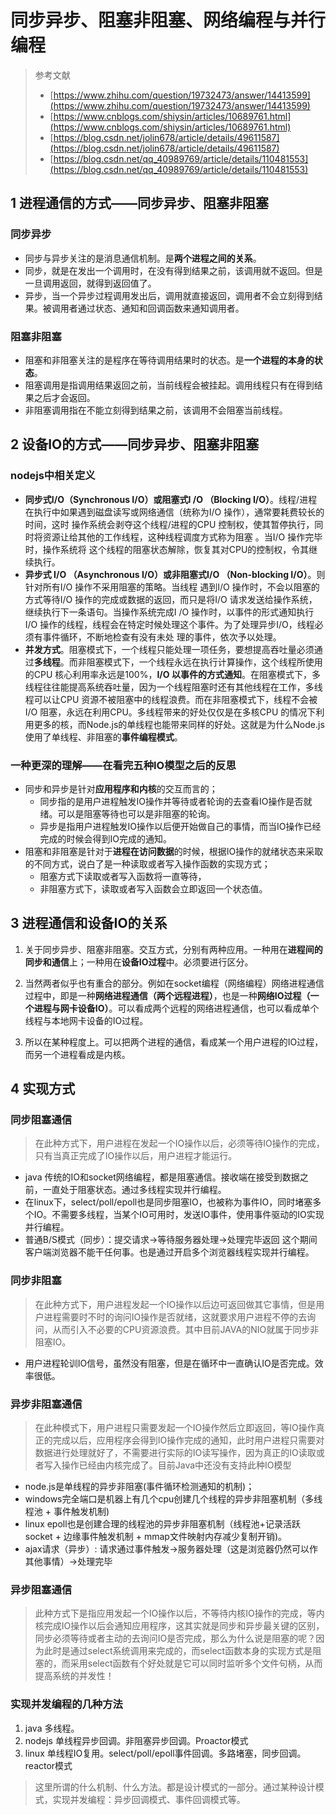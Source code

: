 # 同步异步、阻塞非阻塞、网络编程与并行编程

> 参考文献
> * [https://www.zhihu.com/question/19732473/answer/14413599](https://www.zhihu.com/question/19732473/answer/14413599)
> * [https://www.cnblogs.com/shiysin/articles/10689761.html](https://www.cnblogs.com/shiysin/articles/10689761.html)
> * [https://blog.csdn.net/jolin678/article/details/49611587](https://blog.csdn.net/jolin678/article/details/49611587)
> * [https://blog.csdn.net/qq_40989769/article/details/110481553](https://blog.csdn.net/qq_40989769/article/details/110481553)



## 1 进程通信的方式——同步异步、阻塞非阻塞

### 同步异步

* 同步与异步关注的是消息通信机制。是**两个进程之间的关系**。
* 同步，就是在发出一个调用时，在没有得到结果之前，该调用就不返回。但是一旦调用返回，就得到返回值了。
* 异步，当一个异步过程调用发出后，调用就直接返回，调用者不会立刻得到结果。被调用者通过状态、通知和回调函数来通知调用者。

### 阻塞非阻塞


* 阻塞和非阻塞关注的是程序在等待调用结果时的状态。是**一个进程的本身的状态**。
* 阻塞调用是指调用结果返回之前，当前线程会被挂起。调用线程只有在得到结果之后才会返回。
* 非阻塞调用指在不能立刻得到结果之前，该调用不会阻塞当前线程。

## 2 设备IO的方式——同步异步、阻塞非阻塞
### nodejs中相关定义

* **同步式I/O（Synchronous I/O）或阻塞式I /O （Blocking I/O）**。线程/进程在执行中如果遇到磁盘读写或网络通信（统称为I/O 操作），通常要耗费较长的时间，这时 操作系统会剥夺这个线程/进程的CPU 控制权，使其暂停执行，同时将资源让给其他的工作线程，这种线程调度方式称为阻塞 。当I/O 操作完毕时，操作系统将 这个线程的阻塞状态解除，恢复其对CPU的控制权，令其继续执行。  
* **异步式 I/O （Asynchronous I/O）或非阻塞式I/O （Non-blocking I/O）**。则针对所有I/O 操作不采用阻塞的策略。当线程 遇到I/O 操作时，不会以阻塞的方式等待I/O 操作的完成或数据的返回，而只是将I/O 请求发送给操作系统，继续执行下一条语句。当操作系统完成I /O 操作时，以事件的形式通知执行I/O 操作的线程，线程会在特定时候处理这个事件。为了处理异步I/O，线程必须有事件循环，不断地检查有没有未处 理的事件，依次予以处理。
* **并发方式**。阻塞模式下，一个线程只能处理一项任务，要想提高吞吐量必须通过**多线程**。而非阻塞模式下，一个线程永远在执行计算操作，这个线程所使用的CPU 核心利用率永远是100%，**I/O 以事件的方式通知**。在阻塞模式下，多线程往往能提高系统吞吐量，因为一个线程阻塞时还有其他线程在工作，多线程可以让CPU 资源不被阻塞中的线程浪费。而在非阻塞模式下，线程不会被I/O 阻塞，永远在利用CPU。多线程带来的好处仅仅是在多核CPU 的情况下利用更多的核，而Node.js的单线程也能带来同样的好处。这就是为什么Node.js 使用了单线程、非阻塞的**事件编程模式**。

### 一种更深的理解——在看完五种IO模型之后的反思

* 同步和异步是针对**应用程序和内核**的交互而言的；
  * 同步指的是用户进程触发IO操作并等待或者轮询的去查看IO操作是否就绪。可以是阻塞等待也可以是非阻塞的轮询。
  * 异步是指用户进程触发IO操作以后便开始做自己的事情，而当IO操作已经完成的时候会得到IO完成的通知。
* 阻塞和非阻塞是针对于**进程在访问数据**的时候，根据IO操作的就绪状态来采取的不同方式，说白了是一种读取或者写入操作函数的实现方式；
  * 阻塞方式下读取或者写入函数将一直等待，
  * 非阻塞方式下，读取或者写入函数会立即返回一个状态值。

## 3 进程通信和设备IO的关系

1. 关于同步异步、阻塞非阻塞。交互方式，分别有两种应用。一种用在**进程间的同步和通信**上；一种用在**设备IO过程**中。必须要进行区分。

2. 当然两者似乎也有重合的部分。例如在socket编程（网络编程）网络进程通信过程中，即是一种**网络进程通信（两个远程进程）**，也是一种**网络IO过程（一个进程与网卡设备IO）**。可以看成两个远程的网络进程通信，也可以看成单个线程与本地网卡设备的IO过程。

3. 所以在某种程度上。可以把两个进程的通信，看成某一个用户进程的IO过程，而另一个进程看成是内核。

## 4 实现方式
### 同步阻塞通信
> 在此种方式下，用户进程在发起一个IO操作以后，必须等待IO操作的完成，只有当真正完成了IO操作以后，用户进程才能运行。

* java 传统的IO和socket网络编程，都是阻塞通信。接收端在接受到数据之前，一直处于阻塞状态。通过多线程实现并行编程。
* 在linux下，select/poll/epoll也是同步阻塞IO，也被称为事件IO，同时堵塞多个IO。不需要多线程，当某个IO可用时，发送IO事件，使用事件驱动的IO实现并行编程。
* 普通B/S模式（同步）：提交请求->等待服务器处理->处理完毕返回 这个期间客户端浏览器不能干任何事。也是通过开启多个浏览器线程实现并行编程。

### 同步非阻塞
> 在此种方式下，用户进程发起一个IO操作以后边可返回做其它事情，但是用户进程需要时不时的询问IO操作是否就绪，这就要求用户进程不停的去询问，从而引入不必要的CPU资源浪费。其中目前JAVA的NIO就属于同步非阻塞IO。

* 用户进程轮训IO信号，虽然没有阻塞，但是在循环中一直确认IO是否完成。效率很低。


### 异步非阻塞通信
> 在此种模式下，用户进程只需要发起一个IO操作然后立即返回，等IO操作真正的完成以后，应用程序会得到IO操作完成的通知，此时用户进程只需要对数据进行处理就好了，不需要进行实际的IO读写操作，因为真正的IO读取或者写入操作已经由内核完成了。目前Java中还没有支持此种IO模型

* node.js是单线程的异步非阻塞(事件循环检测通知的机制)；
* windows完全端口是机器上有几个cpu创建几个线程的异步非阻塞机制（多线程池 + 事件触发机制)
* linux epoll也是创建合理的线程池的异步非阻塞机制（线程池+记录活跃socket + 边缘事件触发机制 + mmap文件映射内存减少复制开销)。
* ajax请求（异步）: 请求通过事件触发->服务器处理（这是浏览器仍然可以作其他事情）->处理完毕


### 异步阻塞通信

> 此种方式下是指应用发起一个IO操作以后，不等待内核IO操作的完成，等内核完成IO操作以后会通知应用程序，这其实就是同步和异步最关键的区别，同步必须等待或者主动的去询问IO是否完成，那么为什么说是阻塞的呢？因为此时是通过select系统调用来完成的，而select函数本身的实现方式是阻塞的，而采用select函数有个好处就是它可以同时监听多个文件句柄，从而提高系统的并发性！


### 实现并发编程的几种方法

1. java 多线程。
2. nodejs 单线程异步回调。非阻塞异步回调。Proactor模式
3. linux 单线程IO复用。select/poll/epoll事件回调。多路堵塞，同步回调。reactor模式

> 这里所谓的什么机制、什么方法。都是设计模式的一部分。通过某种设计模式，实现并发编程：异步回调模式、事件回调模式等。